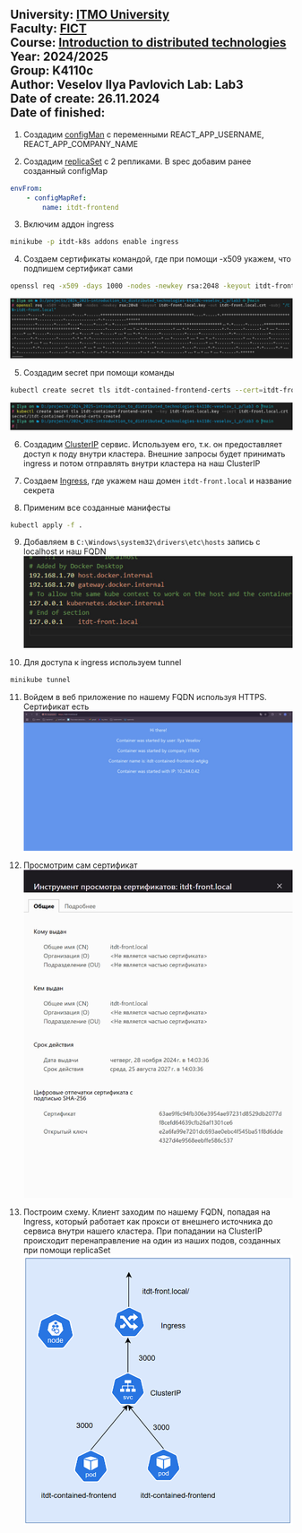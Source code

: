 University: [ITMO University](https://itmo.ru/ru/)  
Faculty: [FICT](https://fict.itmo.ru)  
Course: [Introduction to distributed technologies](https://github.com/itmo-ict-faculty/introduction-to-distributed-technologies)  
Year: 2024/2025  
Group: K4110c  
Author: Veselov Ilya Pavlovich
Lab: Lab3  
Date of create: 26.11.2024   
Date of finished:  
---

1. Создадим [configMan](itdt-front-configmap.yaml) c переменными REACT_APP_USERNAME, REACT_APP_COMPANY_NAME

2. Создадим [replicaSet](itdt-front-replicaset.yaml) с 2 репликами. В spec добавим ранее созданный configMap
```yaml
envFrom:
    - configMapRef:
        name: itdt-frontend
```

3. Включим аддон ingress 
```bash 
minikube -p itdt-k8s addons enable ingress
```

4. Создаем сертификаты командой, где при помощи -x509 укажем, что подпишем сертификат сами
```bash
openssl req -x509 -days 1000 -nodes -newkey rsa:2048 -keyout itdt-front.local.key -out itdt-front.local.crt -subj "/CN=itdt-front.local"
```
![openssl](content/openssl.png)

5. Создадим secret при помощи команды
```bash
kubectl create secret tls itdt-contained-frontend-certs --cert=itdt-front.local.crt --key=itdt-front.local.key
```
![alt text](content/secret.png)

6. Создадим [ClusterIP](itdt-front-svc.yaml) сервис. Используем его, т.к. он предоставляет доступ к поду внутри кластера. Внешние запросы будет принимать ingress и потом отправлять внутри кластера на наш ClusterIP

7. Создаем [Ingress](itdt-front-ingress.yml), где укажем наш домен `itdt-front.local` и название секрета

8. Применим все созданные манифесты
```bash
kubectl apply -f .
```

9. Добавляем в `C:\Windows\system32\drivers\etc\hosts` запись с localhost и наш FQDN
![alt text](content/hosts.png)


10. Для доступа к ingress используем tunnel
```bash 
minikube tunnel
```

11. Войдем в веб приложение по нашему FQDN используя HTTPS. Сертификат есть
![browser](content/browser.png)

12. Просмотрим сам сертификат
![cert](content/cert.png)

13. Построим схему. Клиент заходим по нашему FQDN, попадая на Ingress, который работает как прокси от внешнего источника до сервиса внутри нашего кластера. При попадании на ClusterIP происходит перенаправление на один из наших подов, созданных при помощи replicaSet
![scheme](content/schema.png)
